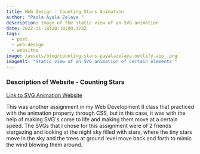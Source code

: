```yaml
---
title: Web Design - Counting Stars Animation
author: "Paola Ayala Zelaya "
description: Image of the static view of an SVG animation
date: 2022-11-18T20:18:09.373Z
tags:
  - post
  - web-design
  - websites
image: /assets/blog/counting-stars-payalazelaya.netlify.app_.png
imageAlt: "Static view of an SVG animation of certain elements "
---
```

### Description of Website - Counting Stars

[Link to SVG Animation Website](https://counting-stars-payalazelaya.netlify.app/)

This was another assignment in my Web Development II class that practiced with the animation property through CSS, but in this case, it was with the help of making SVG's come to life and making them move at a certain speed. The SVGs that I chose for this assignment were of 2 friends stargazing and looking at the night sky filled with stars, where the tiny stars move in the sky and the trees at ground level move back and forth to mimic the wind blowing them around.